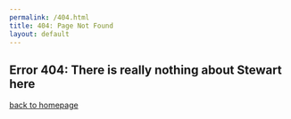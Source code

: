 ```yaml
---
permalink: /404.html
title: 404: Page Not Found
layout: default
---
```

## Error 404: There is really nothing about Stewart here
[back to homepage](.../Boba-Weather/index.html)

